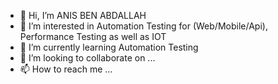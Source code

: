 - 👋 Hi, I’m ANIS BEN ABDALLAH
- 👀 I’m interested in Automation Testing for (Web/Mobile/Api), Performance Testing as well as IOT 
- 🌱 I’m currently learning Automation Testing
- 💞️ I’m looking to collaborate on ...
- 📫 How to reach me ...

<!---
anisb0026/anisb0026 is a ✨ special ✨ repository because its `README.md` (this file) appears on your GitHub profile.
You can click the Preview link to take a look at your changes.
--->
